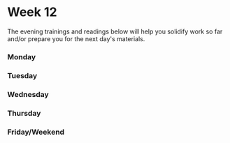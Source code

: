 # Week 12

The evening trainings and readings below will help you solidify work so far and/or prepare you for the next day's materials.

### Monday

### Tuesday

### Wednesday

### Thursday

### Friday/Weekend
